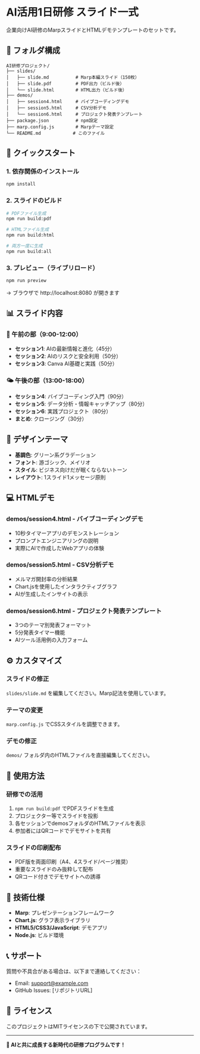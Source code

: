 # AI活用1日研修 スライド一式

企業向けAI研修のMarpスライドとHTMLデモテンプレートのセットです。

## 📁 フォルダ構成

```
AI研修プロジェクト/
├── slides/
│   ├── slide.md          # Marp本編スライド（150枚）
│   ├── slide.pdf         # PDF出力（ビルド後）
│   └── slide.html        # HTML出力（ビルド後）
├── demos/
│   ├── session4.html     # バイブコーディングデモ
│   ├── session5.html     # CSV分析デモ
│   └── session6.html     # プロジェクト発表テンプレート
├── package.json          # npm設定
├── marp.config.js        # Marpテーマ設定
└── README.md            # このファイル
```

## 🚀 クイックスタート

### 1. 依存関係のインストール
```bash
npm install
```

### 2. スライドのビルド
```bash
# PDFファイル生成
npm run build:pdf

# HTMLファイル生成  
npm run build:html

# 両方一度に生成
npm run build:all
```

### 3. プレビュー（ライブリロード）
```bash
npm run preview
```
→ ブラウザで http://localhost:8080 が開きます

## 📊 スライド内容

### 🌅 午前の部（9:00-12:00）
- **セッション1**: AIの最新情報と進化（45分）
- **セッション2**: AIのリスクと安全利用（50分）
- **セッション3**: Canva AI基礎と実践（50分）

### 🌤️ 午後の部（13:00-18:00）
- **セッション4**: バイブコーディング入門（90分）
- **セッション5**: データ分析・情報キャッチアップ（80分）
- **セッション6**: 実践プロジェクト（80分）
- **まとめ**: クロージング（30分）

## 🎨 デザインテーマ

- **基調色**: グリーン系グラデーション
- **フォント**: 游ゴシック、メイリオ
- **スタイル**: ビジネス向けだが眠くならないトーン
- **レイアウト**: 1スライド1メッセージ原則

## 💻 HTMLデモ

### demos/session4.html - バイブコーディングデモ
- 10秒タイマーアプリのデモンストレーション
- プロンプトエンジニアリングの説明
- 実際にAIで作成したWebアプリの体験

### demos/session5.html - CSV分析デモ  
- メルマガ開封率の分析結果
- Chart.jsを使用したインタラクティブグラフ
- AIが生成したインサイトの表示

### demos/session6.html - プロジェクト発表テンプレート
- 3つのテーマ別発表フォーマット
- 5分発表タイマー機能
- AIツール活用例の入力フォーム

## ⚙️ カスタマイズ

### スライドの修正
`slides/slide.md` を編集してください。Marp記法を使用しています。

### テーマの変更
`marp.config.js` でCSSスタイルを調整できます。

### デモの修正
`demos/` フォルダ内のHTMLファイルを直接編集してください。

## 📝 使用方法

### 研修での活用
1. `npm run build:pdf` でPDFスライドを生成
2. プロジェクター等でスライドを投影
3. 各セッションでdemosフォルダのHTMLファイルを表示
4. 参加者にはQRコードでデモサイトを共有

### スライドの印刷配布
- PDF版を両面印刷（A4、4スライド/ページ推奨）
- 重要なスライドのみ抜粋して配布
- QRコード付きでデモサイトへの誘導

## 🔧 技術仕様

- **Marp**: プレゼンテーションフレームワーク
- **Chart.js**: グラフ表示ライブラリ  
- **HTML5/CSS3/JavaScript**: デモアプリ
- **Node.js**: ビルド環境

## 📞 サポート

質問や不具合がある場合は、以下まで連絡してください：
- Email: support@example.com
- GitHub Issues: [リポジトリURL]

## 📄 ライセンス

このプロジェクトはMITライセンスの下で公開されています。

---

**🚀 AIと共に成長する新時代の研修プログラムです！**
